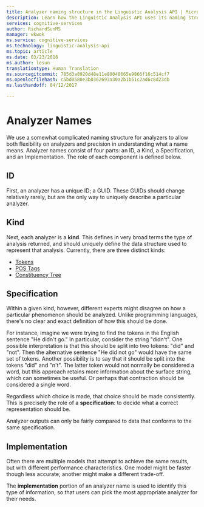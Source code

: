 ```yaml
---
title: Analyzer naming structure in the Linguistic Analysis API | Microsoft Docs
description: Learn how the Linguistic Analysis API uses its naming structure for analyzers to allow both flexibility and precision.
services: cognitive-services
author: RichardSunMS
manager: wkwok
ms.service: cognitive-services
ms.technology: linguistic-analysis-api
ms.topic: article
ms.date: 03/23/2016
ms.author: lesun
translationtype: Human Translation
ms.sourcegitcommit: 785d3a8920d48e11e80048665e9866f16c514cf7
ms.openlocfilehash: c5bd0580e3b0362693a30a2b1b51c2ad6c8d23db
ms.lasthandoff: 04/12/2017

---
```


# <a name="analyzer-names"></a>Analyzer Names

We use a somewhat complicated naming structure for analyzers to allow both flexibility on analyzers and precision in understanding what a name means.
Analyzer names consist of four parts: an ID, a Kind, a Specification, and an Implementation.
The role of each component is defined below.

## <a name="id"></a>ID
First, an analyzer has a unique ID; a GUID.
These GUIDs should change relatively rarely, but are the only way to uniquely describe a particular analyzer.

## <a name="kind"></a>Kind
Next, each analyzer is a **kind**.
This defines in very broad terms the type of analysis returned, and should uniquely define the data structure used to represent that analysis.
Currently, there are three distinct kinds:
 - [Tokens](Sentences-and-Tokens.md)
 - [POS Tags](Pos-Tagging.md)
 - [Constituency Tree](constituency-parsing.md)

## <a name="specification"></a>Specification
Within a given kind, however, different experts might disagree on how a particular phenomenon should be analyzed.
Unlike programming languages, there's no clear and exact definition of how this should be done.

For instance, imagine we were trying to find the tokens in the English sentence "He didn't go."
In particular, consider the string "didn't".
One possible interpretation is that this should be split into two tokens: "did" and "not".
Then the alternative sentence "He did not go" would have the same set of tokens.
Another possibility is to say that it should be split into the tokens "did" and "n't".
The latter token would not normally be considered a word, but this approach retains more information about the surface string, which can sometimes be useful.
Or perhaps that contraction should be considered a single word.

Regardless which choice is made, that choice should be made consistently.
This is precisely the role of a **specification**: to decide what a correct representation should be.

Analyzer outputs can only be fairly compared to data that conforms to the same specification.

## <a name="implementation"></a>Implementation

Often there are multiple models that attempt to achieve the same results, but with different performance characteristics.
One model might be faster though less accurate; another might make a different trade-off.

The **implementation** portion of an analyzer name is used to identify this type of information, so that users can pick the most appropriate analyzer for their needs.

